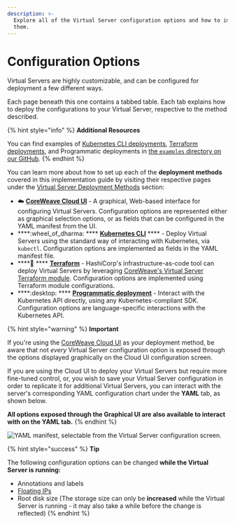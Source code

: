 ```yaml
---
description: >-
  Explore all of the Virtual Server configuration options and how to implement
  them.
---
```


# Configuration Options

Virtual Servers are highly customizable, and can be configured for deployment a few different ways.

Each page beneath this one contains a tabbed table. Each tab explains how to deploy the configurations to your Virtual Server, respective to the method described.

{% hint style="info" %}
**Additional Resources**

You can find examples of [Kubernetes CLI deployments](https://github.com/coreweave/kubernetes-cloud/tree/master/virtual-server/examples/kubectl), [Terraform deployments](https://github.com/coreweave/kubernetes-cloud/tree/master/virtual-server/examples/terraform), and Programmatic deployments in [the `examples` directory on our GitHub](https://github.com/coreweave/kubernetes-cloud/tree/master/virtual-server/examples).
{% endhint %}

You can learn more about how to set up each of the **deployment methods** covered in this implementation guide by visiting their respective pages under the [Virtual Server Deployment Methods](../../../virtual-servers/deployment-methods/) section:

* :cloud: [**CoreWeave Cloud UI**](../../../virtual-servers/deployment-methods/coreweave-apps.md) - A graphical, Web-based interface for configuring Virtual Servers. Configuration options are represented either as graphical selection options, or as fields that can be configured in the YAML manifest from the UI.
* ****:wheel\_of\_dharma: **** [**Kubernetes CLI**](../deployment-methods/kubectl.md) **** - Deploy Virtual Servers using the standard way of interacting with Kubernetes, via `kubectl`. Configuration options are implemented as fields in the YAML manifest file.
* ****:hammer: **** [**Terraform**](../../../virtual-servers/deployment-methods/terraform.md) - HashiCorp's infrastructure-as-code tool can deploy Virtual Servers by leveraging [CoreWeave's Virtual Server Terraform module](https://github.com/coreweave/kubernetes-cloud/tree/master/virtual-server/examples/terraform). Configuration options are implemented using Terraform module configurations.
* ****:desktop: **** [**Programmatic deployment**](../../../virtual-servers/deployment-methods/programmatically/) - Interact with the Kubernetes API directly, using any Kubernetes-compliant SDK. Configuration options are language-specific interactions with the Kubernetes API.

{% hint style="warning" %}
**Important**

If you're using the [CoreWeave Cloud UI](../../../virtual-servers/deployment-methods/coreweave-apps.md) as your deployment method, be aware that not _every_ Virtual Server configuration option is exposed through the options displayed graphically on the Cloud UI configuration screen.

If you are using the Cloud UI to deploy your Virtual Servers but require more fine-tuned control, or, you wish to save your Virtual Server configuration in order to replicate it for additional Virtual Servers, you can interact with the server's corresponding YAML configuration chart under the **YAML** tab, as shown below.

**All options exposed through the Graphical UI are also available to interact with on the YAML tab.**
{% endhint %}

![YAML manifest, selectable from the Virtual Server configuration screen.
](<../../.gitbook/assets/image (108).png>)

{% hint style="success" %}
**Tip**

The following configuration options can be changed **while the Virtual Server is running:**

* Annotations and labels
* [Floating IPs](additional-features.md#floating-ips)
* Root disk size (The storage size can only be **increased** while the Virtual Server is running - it may also take a while before the change is reflected)
{% endhint %}
